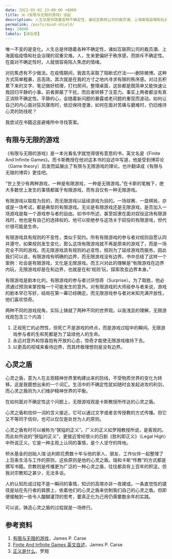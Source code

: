 ```yaml
---
date: 2022-05-02 23:00:00 +0800
title: 从《有限与无限的游戏》谈起
description: 人生总是伴随着各种不确定性，诸如互联网公司的裁员潮、上海面临疫情和社会治理的双重灾难。人，生来更偏好于秩序感，而排斥不确定性。在面对不确定性时，人就很容易进入一种焦虑的情绪。如何让自己的内心面对狂风骤雨时，依旧保持澄澈，如何在面对苦痛与磨难之时，仍旧维持心灵的防线呢？我尝试在书籍这座避难所中寻找答案。
permalink: /posts/mind-shield/
key: 10046
labels: [读后感]
---
```


唯一不变的是变化。人生总是伴随着各种不确定性，诸如互联网公司的裁员潮、上海面临疫情和社会治理的双重灾难。人，生来更偏好于秩序感，而排斥不确定性。在面对不确定性时，人就很容易陷入焦虑的情绪。

对抗焦虑有不少做法。在疫情期间，我首先采取了阻断式疗法——删除微博。这种方式简单粗暴，且高效。其次就是在我的方寸之地内寻求有限的秩序感。对过去积累下来的文字、笔记做好梳理，打扫房间，整理桌面，这些都是既简单又能快速让我回归平静的小事。前者屏蔽了干扰，而后者转移了注意力。事实上两者都没有真正消除不确定性。平静的心，会随着新问题的暴露或老问题的重现而波动。如何让自己的内心面对狂风骤雨时，依旧保持澄澈，如何在面对苦痛与磨难时，仍旧维持心灵的防线呢？

我尝试在书籍这座避难所中寻找答案。

## 有限与无限的游戏

《有限与无限的游戏》是一本光看名字就觉得很有意思的书，英文名是《Finite And Infinite Games》。而卡斯教授在他对这本书的自述中写道，他是受到博弈论（Game theory）启发而延展出了有限与无限游戏的理论。也许翻译成《有限与无限的博弈》更佳吧。

“世上至少有两种游戏，一种是有限游戏，一种是无限游戏。”在卡斯的笔触下，绝大多数世上发生的事情都属于有限游戏，而有且仅有一种无限游戏。

有限游戏以取胜为目的，而无限游戏以延续游戏为目的。一场球赛、一盘棋局，亦或是一场考试，都是典型的有限游戏。无论是有限游戏还是无限游戏，是否加入一场游戏是每一个游戏参与者的自由。如书中所述，甚至奴隶在面对奴役这场有限游戏时，他也是有自己的选择权的。他可以拒绝参与这场关于奴役的有限游戏，但代价很可能是生命。

有限游戏具有规则的不变性，类似于契约。所有有限游戏的参与者对规则自愿认同并遵守。如果规则发生变化，那么这场有限游戏就不再是原来的游戏了，而是一场完全不同的游戏。而无限游戏具有规则的必变性，规则为了延续游戏而服务。因此我们可以说，有限游戏有明确的边界，而无限游戏没有边界。书中总结了这样一个案例：社会是有限游戏，文化是无限游戏。而王兴对此的理解是“有限游戏在边界内玩，无限游戏却是在和边界，也就是在和‘规则’玩，探索改变边界本身。”

有限游戏是剧本化的。有限游戏的参与者讨厌惊奇（Surprise）。为了取胜，他必须通过预测来掌控每一个可能发生的意外。对有限游戏的大师级参与者来说，游戏的剧本早已写好，结局在第一幕已经确定。而无限游戏参与者对未知充满开放性，他们喜欢惊奇。

两种不同的游戏视角，实际上铸就了两种不同的世界观。以我浅显的理解，无限游戏观包含三个内涵：
1. 正视死亡的必然性，但死亡不是游戏的终点，而是游戏过程中的瞬间。无限游戏参与者的生和死都是为了延续他人的生命。
2. 永远对意外和惊喜抱有开放的心态，惊奇才能使无限游戏维持下去。
3. 以更高的视域来看待边界，而其终极理想则是没有边界。

## 心灵之盾

心灵之盾，意为人在主观精神世界里构建出来的防线，不受物质世界的变化为转移。这是我臆想出来的一个词汇。生活中的不确定性犹如随时会发起进攻的利剑，而心灵之盾则为人们维护精神世界的平衡。

在如何面对不确定性这个问题上，无限游戏观是卡斯教授所传达的心灵之盾。

心灵之盾和信仰一词的含义接近，它可以通过文字或者言传授教的方式传播。但它又不等同于信仰，也可以仅仅是处世为人的原则。

心灵之盾有时可以被称为“狭隘的正义”。广义的正义如罗翔教授所说，是客观的。而此处所说的“狭隘的正义”，更接近曾经很火的日剧《胜利即正义》（Legal High）中所说正义。它是一种主观上认同的事情，是个人坚守的阵地。

桥水基金的创始人瑞·达利欧花费数十年与他的家人、朋友、工作伙伴一起整理了上百条生活与工作的原则，这些原则是他的心灵之盾。瑞和卡斯“传教”的方式都是撰写书籍。宗教则是传播更为广泛的一种心灵之盾，往往都具有上百年的积淀。但我对宗教知之甚少，无法多谈。

人的认知形成过程不是一瞬间的事情，知识的高塔亦非一夜建成。一条直觉性的捷径是站在先行者的肩膀上，依着他们的心灵之盾来仿制我们自己的心灵之盾。但即便接触到一些令人醍醐灌顶的思考，要真正化为己用仍需要数余年的实践。

可以说，铸造心灵之盾的过程就是一场修行。

## 参考资料

1. [有限与无限的游戏](https://book.douban.com/subject/33438841/)，James P. Carse
2. [Finite And Infinite Games 英文自述](https://jamescarse.com/books/finite-and-infinite-games/)，James P. Carse
3. [正义是什么](https://www.bilibili.com/video/BV1E741167P7)，罗翔
